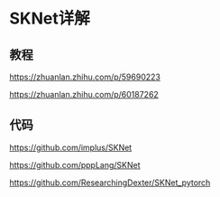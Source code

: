 SKNet详解
========


## 教程
https://zhuanlan.zhihu.com/p/59690223

https://zhuanlan.zhihu.com/p/60187262


## 代码

https://github.com/implus/SKNet

https://github.com/pppLang/SKNet

https://github.com/ResearchingDexter/SKNet_pytorch
